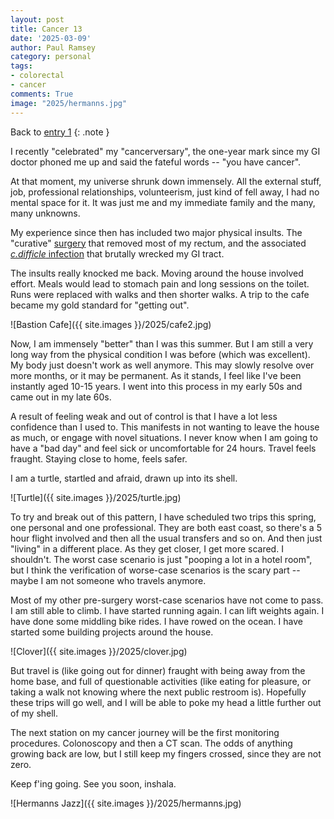 ```yaml
---
layout: post
title: Cancer 13
date: '2025-03-09'
author: Paul Ramsey
category: personal
tags:
- colorectal
- cancer
comments: True
image: "2025/hermanns.jpg"
---
```


Back to [entry 1](/2024/04/cancer1.html)
{: .note }

I recently "celebrated" my "cancerversary", the one-year mark since my GI doctor phoned me up and said the fateful words -- "you have cancer". 

At that moment, my universe shrunk down immensely. All the external stuff, job, professional relationships, volunteerism, just kind of fell away, I had no mental space for it. It was just me and my immediate family and the many, many unknowns.

My experience since then has included two major physical insults. The "curative" [surgery](/2024/05/cancer6.html) that removed most of my rectum, and the associated [_c.difficle_ infection](/2024/09/cancer11.html) that brutally wrecked my GI tract.

The insults really knocked me back. Moving around the house involved effort. Meals would lead to stomach pain and long sessions on the toilet. Runs were replaced with walks and then shorter walks. A trip to the cafe became my gold standard for "getting out".

![Bastion Cafe]({{ site.images }}/2025/cafe2.jpg)

Now, I am immensely "better" than I was this summer. But I am still a very long way from the physical condition I was before (which was excellent). My body just doesn't work as well anymore. This may slowly resolve over more months, or it may be permanent. As it stands, I feel like I've been instantly aged 10-15 years. I went into this process in my early 50s and came out in my late 60s. 

A result of feeling weak and out of control is that I have a lot less confidence than I used to. This manifests in not wanting to leave the house as much, or engage with novel situations. I never know when I am going to have a "bad day" and feel sick or uncomfortable for 24 hours. Travel feels fraught. Staying close to home, feels safer.

I am a turtle, startled and afraid, drawn up into its shell. 

![Turtle]({{ site.images }}/2025/turtle.jpg)

To try and break out of this pattern, I have scheduled two trips this spring, one personal and one professional. They are both east coast, so there's a 5 hour flight involved and then all the usual transfers and so on. And then just "living" in a different place. As they get closer, I get more scared. I shouldn't. The worst case scenario is just "pooping a lot in a hotel room", but I think the verification of worse-case scenarios is the scary part -- maybe I am not someone who travels anymore. 

Most of my other pre-surgery worst-case scenarios have not come to pass. I am still able to climb. I have started running again. I can lift weights again. I have done some middling bike rides. I have rowed on the ocean. I have started some building projects around the house.

![Clover]({{ site.images }}/2025/clover.jpg)

But travel is (like going out for dinner) fraught with being away from the home base, and full of questionable activities (like eating for pleasure, or taking a walk not knowing where the next public restroom is). Hopefully these trips will go well, and I will be able to poke my head a little further out of my shell.

The next station on my cancer journey will be the first monitoring procedures. Colonoscopy and then a CT scan. The odds of anything growing back are low, but I still keep my fingers crossed, since they are not zero.

Keep f'ing going. See you soon, inshala. 

![Hermanns Jazz]({{ site.images }}/2025/hermanns.jpg)


